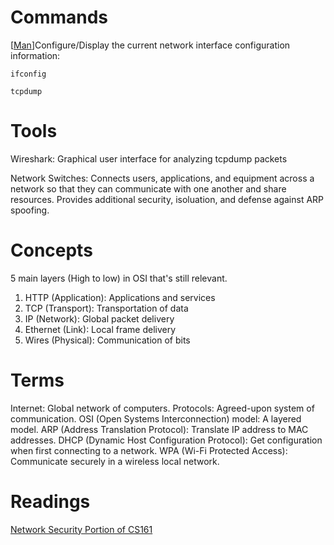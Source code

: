 # Commands
\[[Man](https://man7.org/linux/man-pages/man8/ifconfig.8.html)\]Configure/Display the current network interface configuration information:

``ifconfig``

``tcpdump``

# Tools
Wireshark: Graphical user interface for analyzing tcpdump packets

Network Switches: Connects users, applications, and equipment across a network so that they can communicate with one another and share resources. Provides additional security, isoluation, and defense against ARP spoofing. 

# Concepts
5 main layers (High to low) in OSI that's still relevant.
1. HTTP (Application): Applications and services
2. TCP (Transport): Transportation of data
3. IP (Network): Global packet delivery
4. Ethernet (Link): Local frame delivery
5. Wires (Physical): Communication of bits

# Terms
Internet: Global network of computers.
Protocols: Agreed-upon system of communication.
OSI (Open Systems Interconnection) model: A layered model.
ARP (Address Translation Protocol): Translate IP address to MAC addresses.
DHCP (Dynamic Host Configuration Protocol): Get configuration when first connecting to a network.
WPA (Wi-Fi Protected Access): Communicate securely in a wireless local network.


# Readings
[Network Security Portion of CS161](https://textbook.cs161.org/network/)
